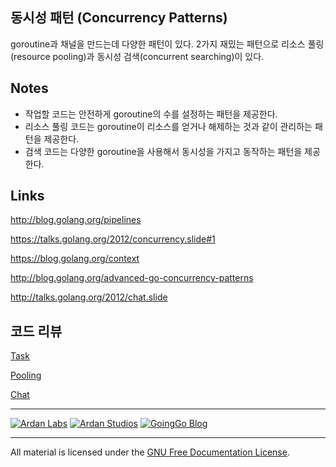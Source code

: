 ## 동시성 패턴 (Concurrency Patterns)
goroutine과 채널을 만드는데 다양한 패턴이 있다. 2가지 재밌는 패턴으로 리소스 풀링(resource pooling)과 동시성 검색(concurrent searching)이 있다.

## Notes

* 작업할 코드는 안전하게 goroutine의 수를 설정하는 패턴을 제공한다.
* 리소스 풀링 코드는 goroutine이 리소스를 얻거나 해제하는 것과 같이 관리하는 패턴을 제공한다.
* 검색 코드는 다양한 goroutine을 사용해서 동시성을 가지고 동작하는 패턴을 제공한다.

## Links

http://blog.golang.org/pipelines

https://talks.golang.org/2012/concurrency.slide#1

https://blog.golang.org/context

http://blog.golang.org/advanced-go-concurrency-patterns

http://talks.golang.org/2012/chat.slide

## 코드 리뷰

[Task](task)

[Pooling](pool)

[Chat](chat)

___
[![Ardan Labs](../00-slides/images/ggt_logo.png)](http://www.ardanlabs.com)
[![Ardan Studios](../00-slides/images/ardan_logo.png)](http://www.ardanstudios.com)
[![GoingGo Blog](../00-slides/images/ggb_logo.png)](http://www.goinggo.net)
___
All material is licensed under the [GNU Free Documentation License](https://github.com/ArdanStudios/gotraining/blob/master/LICENSE).
